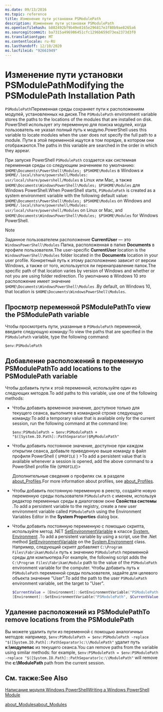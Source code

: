```yaml
---
ms.date: 09/13/2016
ms.topic: reference
title: Изменение пути установки PSModulePath
description: Изменение пути установки PSModulePath
ms.openlocfilehash: b802492bf9b49e8165e296817e3f80b9ae8265a6
ms.sourcegitcommit: ba7315a496986451cfc1296b659d73ea2373d3f0
ms.translationtype: MT
ms.contentlocale: ru-RU
ms.lasthandoff: 12/10/2020
ms.locfileid: "92661949"
---
```

# <a name="modifying-the-psmodulepath-installation-path"></a><span data-ttu-id="7a55a-103">Изменение пути установки PSModulePath</span><span class="sxs-lookup"><span data-stu-id="7a55a-103">Modifying the PSModulePath Installation Path</span></span>

<span data-ttu-id="7a55a-104">`PSModulePath`Переменная среды сохраняет пути к расположениям модулей, установленных на диске.</span><span class="sxs-lookup"><span data-stu-id="7a55a-104">The `PSModulePath` environment variable stores the paths to the locations of the modules that are installed on disk.</span></span> <span data-ttu-id="7a55a-105">PowerShell использует эту переменную для поиска модулей, когда пользователь не указал полный путь к модулю.</span><span class="sxs-lookup"><span data-stu-id="7a55a-105">PowerShell uses this variable to locate modules when the user does not specify the full path to a module.</span></span> <span data-ttu-id="7a55a-106">Пути в этой переменной ищутся в том порядке, в котором они отображаются.</span><span class="sxs-lookup"><span data-stu-id="7a55a-106">The paths in this variable are searched in the order in which they appear.</span></span>

<span data-ttu-id="7a55a-107">При запуске PowerShell `PSModulePath` создается как системная переменная среды со следующим значением по умолчанию: `$HOME\Documents\PowerShell\Modules; $PSHOME\Modules` в Windows и `$HOME/.local/share/powershell/Modules: usr/local/share/powershell/Modules` в Linux или Mac, а также `$HOME\Documents\WindowsPowerShell\Modules; $PSHOME\Modules` для Windows PowerShell.</span><span class="sxs-lookup"><span data-stu-id="7a55a-107">When PowerShell starts, `PSModulePath` is created as a system environment variable with the following default value: `$HOME\Documents\PowerShell\Modules; $PSHOME\Modules` on Windows and `$HOME/.local/share/powershell/Modules: usr/local/share/powershell/Modules` on Linux or Mac, and `$HOME\Documents\WindowsPowerShell\Modules; $PSHOME\Modules` for Windows PowerShell.</span></span>

> [!NOTE]
> <span data-ttu-id="7a55a-108">Заданное пользователем расположение **CurrentUser** — это `WindowsPowerShell\Modules` Папка, расположенная в папке **Documents** в профиле пользователя.</span><span class="sxs-lookup"><span data-stu-id="7a55a-108">The user-specific **CurrentUser** location is the `WindowsPowerShell\Modules` folder located in the **Documents** location in your user profile.</span></span> <span data-ttu-id="7a55a-109">Конкретный путь к этому расположению зависит от версии Windows, а также от того, используется ли перенаправление папок.</span><span class="sxs-lookup"><span data-stu-id="7a55a-109">The specific path of that location varies by version of Windows and whether or not you are using folder redirection.</span></span> <span data-ttu-id="7a55a-110">По умолчанию в Windows 10 это расположение имеет значение `$HOME\Documents\WindowsPowerShell\Modules` .</span><span class="sxs-lookup"><span data-stu-id="7a55a-110">By default, on Windows 10, that location is `$HOME\Documents\WindowsPowerShell\Modules`.</span></span>

## <a name="to-view-the-psmodulepath-variable"></a><span data-ttu-id="7a55a-111">Просмотр переменной PSModulePath</span><span class="sxs-lookup"><span data-stu-id="7a55a-111">To view the PSModulePath variable</span></span>

<span data-ttu-id="7a55a-112">Чтобы просмотреть пути, указанные в `PSModulePath` переменной, введите следующую команду:</span><span class="sxs-lookup"><span data-stu-id="7a55a-112">To view the paths that are specified in the `PSModulePath` variable, type the following command:</span></span>

`$env:PSModulePath`

## <a name="to-add-locations-to-the-psmodulepath-variable"></a><span data-ttu-id="7a55a-113">Добавление расположений в переменную PSModulePath</span><span class="sxs-lookup"><span data-stu-id="7a55a-113">To add locations to the PSModulePath variable</span></span>

<span data-ttu-id="7a55a-114">Чтобы добавить пути к этой переменной, используйте один из следующих методов.</span><span class="sxs-lookup"><span data-stu-id="7a55a-114">To add paths to this variable, use one of the following methods:</span></span>

- <span data-ttu-id="7a55a-115">Чтобы добавить временное значение, доступное только для текущего сеанса, выполните в командной строке следующую команду:</span><span class="sxs-lookup"><span data-stu-id="7a55a-115">To add a temporary value that is available only for the current session, run the following command at the command line:</span></span>

  `$env:PSModulePath = $env:PSModulePath + "$([System.IO.Path]::PathSeparator)$MyModulePath"`

- <span data-ttu-id="7a55a-116">Чтобы добавить постоянное значение, доступное при каждом открытии сеанса, добавьте приведенную выше команду в файл профиля PowerShell ( `$PROFILE` ) ></span><span class="sxs-lookup"><span data-stu-id="7a55a-116">To add a persistent value that is available whenever a session is opened, add the above command to a PowerShell profile file (`$PROFILE`)></span></span>

  <span data-ttu-id="7a55a-117">Дополнительные сведения о профилях см. в разделе [about_Profiles](/powershell/module/microsoft.powershell.core/about/about_profiles).</span><span class="sxs-lookup"><span data-stu-id="7a55a-117">For more information about profiles, see [about_Profiles](/powershell/module/microsoft.powershell.core/about/about_profiles).</span></span>

- <span data-ttu-id="7a55a-118">Чтобы добавить постоянную переменную в реестр, создайте новую переменную среды пользователя `PSModulePath` с именем, используя редактор переменных среды в диалоговом окне **Свойства системы** .</span><span class="sxs-lookup"><span data-stu-id="7a55a-118">To add a persistent variable to the registry, create a new user environment variable called `PSModulePath` using the Environment Variables Editor in the **System Properties** dialog box.</span></span>

- <span data-ttu-id="7a55a-119">Чтобы добавить постоянную переменную с помощью скрипта, используйте метод .NET [SetEnvironmentVariable](/dotnet/api/system.environment.setenvironmentvariable) в классе [System. Environment](/dotnet/api/system.environment) .</span><span class="sxs-lookup"><span data-stu-id="7a55a-119">To add a persistent variable by using a script, use the .Net method [SetEnvironmentVariable](/dotnet/api/system.environment.setenvironmentvariable) on the [System.Environment](/dotnet/api/system.environment) class.</span></span> <span data-ttu-id="7a55a-120">Например, следующий скрипт добавляет `C:\Program Files\Fabrikam\Module` путь к значению `PSModulePath` переменной среды для компьютера.</span><span class="sxs-lookup"><span data-stu-id="7a55a-120">For example, the following script adds the `C:\Program Files\Fabrikam\Module` path to the value of the `PSModulePath` environment variable for the computer.</span></span> <span data-ttu-id="7a55a-121">Чтобы добавить путь к `PSModulePath` переменной среды пользователя, задайте для целевого объекта значение "User".</span><span class="sxs-lookup"><span data-stu-id="7a55a-121">To add the path to the user `PSModulePath` environment variable, set the target to "User".</span></span>

  ```powershell
  $CurrentValue = [Environment]::GetEnvironmentVariable("PSModulePath", "Machine")
  [Environment]::SetEnvironmentVariable("PSModulePath", $CurrentValue + [System.IO.Path]::PathSeparator + "C:\Program Files\Fabrikam\Modules", "Machine")

  ```

## <a name="to-remove-locations-from-the-psmodulepath"></a><span data-ttu-id="7a55a-122">Удаление расположений из PSModulePath</span><span class="sxs-lookup"><span data-stu-id="7a55a-122">To remove locations from the PSModulePath</span></span>

<span data-ttu-id="7a55a-123">Вы можете удалить пути из переменной с помощью аналогичных методов: например, `$env:PSModulePath = $env:PSModulePath -replace "$([System.IO.Path]::PathSeparator)c:\\ModulePath"` удалит путь **к:\модулепас** из текущего сеанса.</span><span class="sxs-lookup"><span data-stu-id="7a55a-123">You can remove paths from the variable using similar methods: for example, `$env:PSModulePath = $env:PSModulePath -replace "$([System.IO.Path]::PathSeparator)c:\\ModulePath"` will remove the **c:\ModulePath** path from the current session.</span></span>

## <a name="see-also"></a><span data-ttu-id="7a55a-124">См. также:</span><span class="sxs-lookup"><span data-stu-id="7a55a-124">See Also</span></span>

[<span data-ttu-id="7a55a-125">Написание модуля Windows PowerShell</span><span class="sxs-lookup"><span data-stu-id="7a55a-125">Writing a Windows PowerShell Module</span></span>](./writing-a-windows-powershell-module.md)

[<span data-ttu-id="7a55a-126">about_Modules</span><span class="sxs-lookup"><span data-stu-id="7a55a-126">about_Modules</span></span>](/powershell/module/microsoft.powershell.core/about/about_modules)
